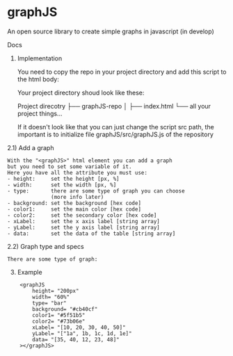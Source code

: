 # graphJS
An open source library to create simple graphs in javascript (in develop)


Docs

1) Implementation

    You need to copy the repo in your project directory
    and add this script to the html body:

    <script src="graphJS/src/graphJS.js"></script>


    Your project directory shoud look like these:

    Project direcotry
        ├── graphJS-repo
        │
        ├── index.html
        └── all your project things...

    If it doesn't look like that you can just change
    the script src path, the important is to initialize
    file graphJS/src/graphJS.js of the repository


2.1) Add a graph

    With the "<graphJS>" html element you can add a graph
    but you need to set some variable of it.
    Here you have all the attribute you must use:
    - height:     set the height [px, %]
    - width:      set the width [px, %]
    - type:       there are some type of graph you can choose
                  (more info later)
    - background: set the background [hex code]
    - color1:     set the main color [hex code]
    - color2:     set the secondary color [hex code]
    - xLabel:     set the x axis label [string array]
    - yLabel:     set the y axis label [string array]
    - data:       set the data of the table [string array]

2.2) Graph type and specs

    There are some type of graph:


3) Example
```
    <graphJS
        height= "200px"
        width= "60%"
        type= "bar"
        background= "#cb40cf"
        color1= "#5f51b5"
        color2= "#73b06e"
        xLabel= "[10, 20, 30, 40, 50]"
        yLabel= "["1a", 1b, 1c, 1d, 1e]"
        data= "[35, 40, 12, 23, 48]"
    ></graphJS>
```
